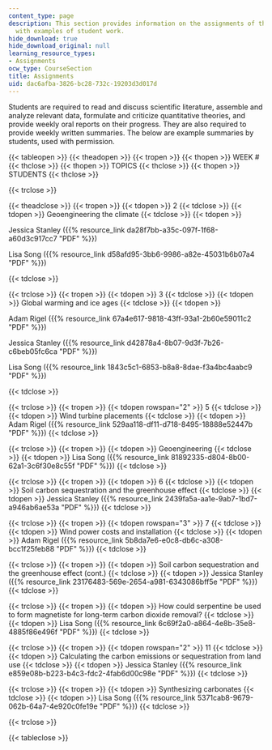 ```yaml
---
content_type: page
description: This section provides information on the assignments of the course along
  with examples of student work.
hide_download: true
hide_download_original: null
learning_resource_types:
- Assignments
ocw_type: CourseSection
title: Assignments
uid: dac6afba-3826-bc28-732c-19203d3d017d
---
```


Students are required to read and discuss scientific literature, assemble and analyze relevant data, formulate and criticize quantitative theories, and provide weekly oral reports on their progress. They are also required to provide weekly written summaries. The below are example summaries by students, used with permission.

{{< tableopen >}}
{{< theadopen >}}
{{< tropen >}}
{{< thopen >}}
WEEK #
{{< thclose >}}
{{< thopen >}}
TOPICS
{{< thclose >}}
{{< thopen >}}
STUDENTS
{{< thclose >}}

{{< trclose >}}

{{< theadclose >}}
{{< tropen >}}
{{< tdopen >}}
2
{{< tdclose >}}
{{< tdopen >}}
Geoengineering the climate
{{< tdclose >}}
{{< tdopen >}}


Jessica Stanley ({{% resource_link da28f7bb-a35c-097f-1f68-a60d3c917cc7 "PDF" %}})

Lisa Song ({{% resource_link d58afd95-3bb6-9986-a82e-45031b6b07a4 "PDF" %}})


{{< tdclose >}}

{{< trclose >}}
{{< tropen >}}
{{< tdopen >}}
3
{{< tdclose >}}
{{< tdopen >}}
Global warming and ice ages
{{< tdclose >}}
{{< tdopen >}}


Adam Rigel ({{% resource_link 67a4e617-9818-43ff-93a1-2b60e59011c2 "PDF" %}})

Jessica Stanley ({{% resource_link d42878a4-8b07-9d3f-7b26-c6beb05fc6ca "PDF" %}})

Lisa Song ({{% resource_link 1843c5c1-6853-b8a8-8dae-f3a4bc4aabc9 "PDF" %}})


{{< tdclose >}}

{{< trclose >}}
{{< tropen >}}
{{< tdopen rowspan="2" >}}
5
{{< tdclose >}}
{{< tdopen >}}
Wind turbine placements
{{< tdclose >}}
{{< tdopen >}}
Adam Rigel ({{% resource_link 529aa118-df11-d718-8495-18888e52447b "PDF" %}})
{{< tdclose >}}

{{< trclose >}}
{{< tropen >}}
{{< tdopen >}}
Geoengineering
{{< tdclose >}}
{{< tdopen >}}
Lisa Song ({{% resource_link 81892335-d804-8b00-62a1-3c6f30e8c55f "PDF" %}})
{{< tdclose >}}

{{< trclose >}}
{{< tropen >}}
{{< tdopen >}}
6
{{< tdclose >}}
{{< tdopen >}}
Soil carbon sequestration and the greenhouse effect
{{< tdclose >}}
{{< tdopen >}}
Jessica Stanley ({{% resource_link 2439fa5a-aa1e-9ab7-1bd7-a946ab6ae53a "PDF" %}})
{{< tdclose >}}

{{< trclose >}}
{{< tropen >}}
{{< tdopen rowspan="3" >}}
7
{{< tdclose >}}
{{< tdopen >}}
Wind power costs and installation
{{< tdclose >}}
{{< tdopen >}}
Adam Rigel ({{% resource_link 5b8da7e6-e0c8-db6c-a308-bcc1f25feb88 "PDF" %}})
{{< tdclose >}}

{{< trclose >}}
{{< tropen >}}
{{< tdopen >}}
Soil carbon sequestration and the greenhouse effect (cont.)
{{< tdclose >}}
{{< tdopen >}}
Jessica Stanley ({{% resource_link 23176483-569e-2654-a981-6343086bff5e "PDF" %}})
{{< tdclose >}}

{{< trclose >}}
{{< tropen >}}
{{< tdopen >}}
How could serpentine be used to form magnetiste for long-term carbon dioxide removal?
{{< tdclose >}}
{{< tdopen >}}
Lisa Song ({{% resource_link 6c69f2a0-a864-4e8b-35e8-4885f86e496f "PDF" %}})
{{< tdclose >}}

{{< trclose >}}
{{< tropen >}}
{{< tdopen rowspan="2" >}}
11
{{< tdclose >}}
{{< tdopen >}}
Calculating the carbon emissions or sequestration from land use
{{< tdclose >}}
{{< tdopen >}}
Jessica Stanley ({{% resource_link e859e08b-b223-b4c3-fdc2-4fab6d00c98e "PDF" %}})
{{< tdclose >}}

{{< trclose >}}
{{< tropen >}}
{{< tdopen >}}
Synthesizing carbonates
{{< tdclose >}}
{{< tdopen >}}
Lisa Song ({{% resource_link 5371cab8-9679-062b-64a7-4e920c0fe19e "PDF" %}})
{{< tdclose >}}

{{< trclose >}}

{{< tableclose >}}